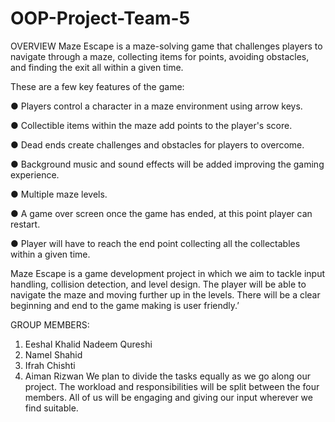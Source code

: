 # OOP-Project-Team-5

OVERVIEW
Maze Escape is a maze-solving game that challenges players to navigate through a maze, collecting items for points, avoiding obstacles, and finding the exit all within a given time.
 
These are a few key features of the game:

● Players control a character in a maze environment using arrow keys.

● Collectible items within the maze add points to the player's score.

● Dead ends create challenges and obstacles for players to overcome.

● Background music and sound effects will be added improving the gaming experience.

● Multiple maze levels.

● A game over screen once the game has ended, at this point player can restart.

● Player will have to reach the end point collecting all the collectables within a given time.

 
Maze Escape is a game development project in which we aim to tackle input handling, collision detection, and level design. The player will be able to navigate the maze and moving further up in the levels. There will be a clear beginning and end to the game making is user friendly.’
 
GROUP MEMBERS:
1. Eeshal Khalid Nadeem Qureshi
2. Namel Shahid
3. Ifrah Chishti
4. Aiman Rizwan
We plan to divide the tasks equally as we go along our project. The workload and responsibilities will be split between the four members. All of us will be engaging and giving our input wherever we find suitable.
